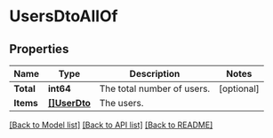 # UsersDtoAllOf

## Properties

Name | Type | Description | Notes
------------ | ------------- | ------------- | -------------
**Total** | **int64** | The total number of users. | [optional] 
**Items** | [**[]UserDto**](UserDto.md) | The users. | 

[[Back to Model list]](../README.md#documentation-for-models) [[Back to API list]](../README.md#documentation-for-api-endpoints) [[Back to README]](../README.md)



